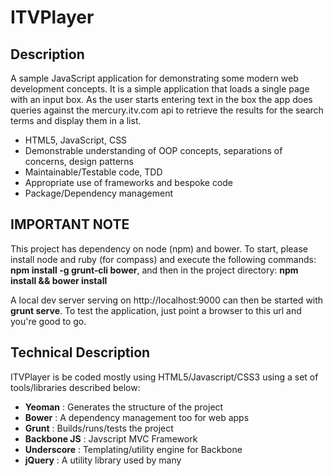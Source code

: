 ITVPlayer
=========

## Description

A sample JavaScript application for demonstrating some modern web development concepts. It is a simple application that loads a single page with an input box. As the user starts entering text in the box the app does queries against the mercury.itv.com api to retrieve the results for the search terms and display them in a list.

- HTML5, JavaScript, CSS
- Demonstrable understanding of OOP concepts, separations of concerns, design patterns
- Maintainable/Testable code, TDD
- Appropriate use of frameworks and bespoke code
- Package/Dependency management

## IMPORTANT NOTE

This project has dependency on node (npm) and bower. To start, please install node and ruby (for compass) and execute the following commands: **npm install -g grunt-cli bower**, and then in the project directory: **npm install && bower install**

A local dev server serving on http://localhost:9000 can then be started with **grunt serve**. To test the application, just point a browser to this url and you're good to go.

## Technical Description

ITVPlayer is be coded mostly using HTML5/Javascript/CSS3 using a set of tools/libraries described below:
* **Yeoman** : Generates the structure of the project
* **Bower** : A dependency management too for web apps
* **Grunt** : Builds/runs/tests the project
* **Backbone JS** : Javscript MVC Framework
* **Underscore** : Templating/utility engine for Backbone
* **jQuery** : A utility library used by many
